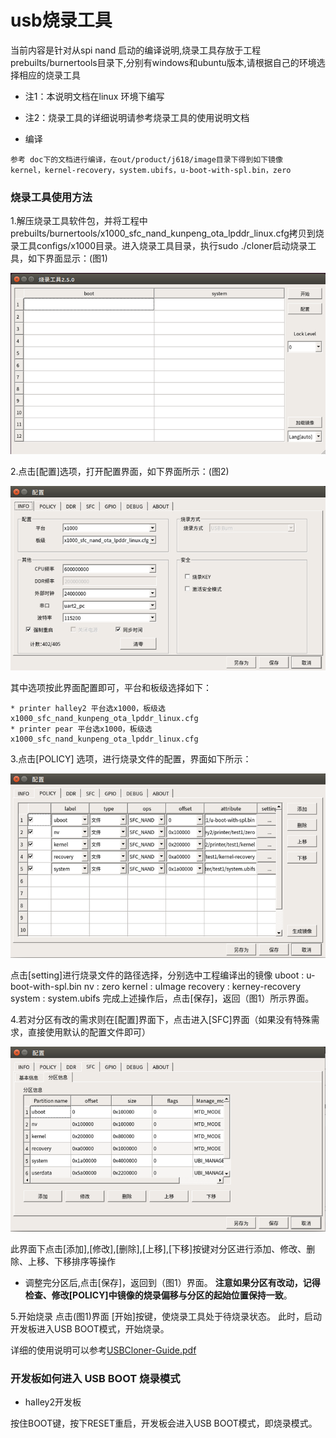 # usb烧录工具


当前内容是针对从spi nand 启动的编译说明,烧录工具存放于工程prebuilts/burnertools目录下,分别有windows和ubuntu版本,请根据自己的环境选择相应的烧录工具
* 注1：本说明文档在linux 环境下编写
* 注2：烧录工具的详细说明请参考烧录工具的使用说明文档


* 编译

```
参考 doc下的文档进行编译，在out/product/j618/image目录下得到如下镜像
kernel，kernel-recovery，system.ubifs，u-boot-with-spl.bin，zero

```

### 烧录工具使用方法
1.解压烧录工具软件包，并将工程中prebuilts/burnertools/x1000_sfc_nand_kunpeng_ota_lpddr_linux.cfg拷贝到烧录工具configs/x1000目录。进入烧录工具目录，执行sudo  ./cloner启动烧录工具，如下界面显示：(图1)

![](images/burn/start.png)

2.点击[配置]选项，打开配置界面，如下界面所示：(图2)

![](images/burn/info.png)

其中选项按此界面配置即可，平台和板级选择如下：

    * printer halley2 平台选x1000，板级选 x1000_sfc_nand_kunpeng_ota_lpddr_linux.cfg
    * printer pear 平台选x1000，板级选 x1000_sfc_nand_kunpeng_ota_lpddr_linux.cfg

3.点击[POLICY] 选项，进行烧录文件的配置，界面如下所示：

![](images/burn/policy.png)

点击[setting]进行烧录文件的路径选择，分别选中工程编译出的镜像
uboot : u-boot-with-spl.bin
nv : zero
kernel : uImage
recovery : kerney-recovery
system : system.ubifs
完成上述操作后，点击[保存]，返回（图1）所示界面。

4.若对分区有改的需求则在[配置]界面下，点击进入[SFC]界面（如果没有特殊需求，直接使用默认的配置文件即可）

![](images/burn/sfc.png)

此界面下点击[添加],[修改],[删除],[上移],[下移]按键对分区进行添加、修改、删除、上移、下移排序等操作

* 调整完分区后,点击[保存]，返回到（图1）界面。
**注意如果分区有改动，记得检查、修改[POLICY]中镜像的烧录偏移与分区的起始位置保持一致**。

5.开始烧录
点击(图1)界面 [开始]按键，使烧录工具处于待烧录状态。
此时，启动开发板进入USB BOOT模式，开始烧录。

详细的使用说明可以参考[USBCloner-Guide.pdf](USBCloner-Guide.pdf)

### 开发板如何进入 USB BOOT 烧录模式

* halley2开发板

按住BOOT键，按下RESET重启，开发板会进入USB BOOT模式，即烧录模式。

